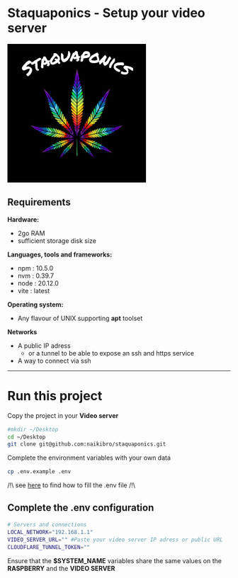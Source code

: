 # Staquaponics - Setup your video server

![staquaponics](assets/Staquaponics.png)
## Requirements

**Hardware:**

- 2go RAM
- sufficient storage disk size

**Languages, tools and frameworks:**


- npm : 10.5.0
- nvm : 0.39.7
- node : 20.12.0
- vite : latest

**Operating system:**

- Any flavour of UNIX supporting **apt** toolset

**Networks**
- A public IP adress
    - or a tunnel to be able to expose an ssh and https service
- A way to connect via ssh

---
# Run this project

Copy the project in your **Video server**

```sh
#mkdir ~/Desktop
cd ~/Desktop
git clone git@github.com:naikibro/staquaponics.git
```

Complete the environment variables with your own data

```sh
cp .env.example .env
```

/!\ see [here]() to find how to fill the .env file /!\


## Complete the .env configuration
```sh
# Servers and connections
LOCAL_NETWORK="192.168.1.1"
VIDEO_SERVER_URL="" #Paste your video server IP adress or public URL
CLOUDFLARE_TUNNEL_TOKEN=""
```

Ensure that the **$SYSTEM_NAME** variables share the same values on the **RASPBERRY** and the **VIDEO SERVER**